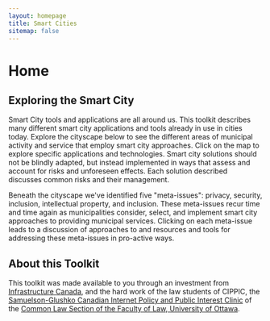 ```yaml
---
layout: homepage
title: Smart Cities
sitemap: false
---
```


# Home

## Exploring the Smart City

Smart City tools and applications are all around us. This toolkit describes many different smart city applications and tools already in use in cities today. Explore the cityscape below to see the different areas of municipal activity and service that employ smart city approaches. Click on the map to explore specific applications and technologies. Smart city solutions should not be blindly adapted, but instead implemented in ways that assess and account for risks and unforeseen effects. Each solution described discusses common risks and their management.

Beneath the cityscape we've identified five "meta-issues": privacy, security, inclusion, intellectual property, and inclusion. These meta-issues recur time and time again as municipalities consider, select, and implement smart city approaches to providing municipal services. Clicking on each meta-issue leads to a discussion of approaches to and resources and tools for addressing these meta-issues in pro-active ways.

## About this Toolkit

This toolkit was made available to you through an investment from [Infrastructure Canada](https://www.infrastructure.gc.ca/cities-villes/index-eng.html), and the hard work of the law students of CIPPIC, the [Samuelson-Glushko Canadian Internet Policy and Public Interest Clinic](https://cippic.ca/) of the [Common Law Section of the Faculty of Law, University of Ottawa](https://commonlaw.uottawa.ca/en).

